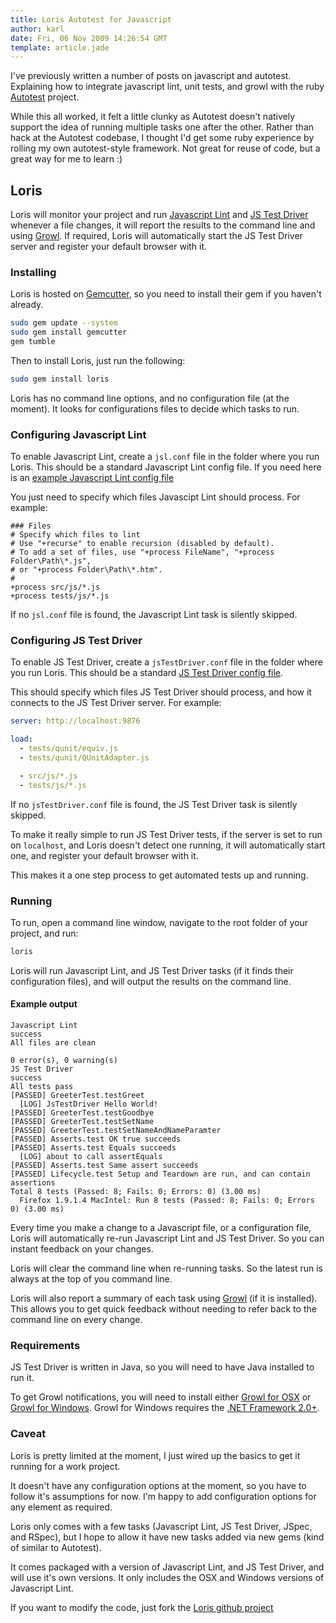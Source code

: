 ```yaml
---
title: Loris Autotest for Javascript
author: karl
date: Fri, 06 Nov 2009 14:26:54 GMT
template: article.jade
---
```


I've previously written a number of posts on javascript and autotest. Explaining how to integrate javascript lint, unit tests, and growl with the ruby [Autotest](http://ph7spot.com/articles/getting_started_with_autotest) project.

While this all worked, it felt a little clunky as Autotest doesn't natively support the idea of running multiple tasks one after the other. Rather than hack at the Autotest codebase, I thought I'd get some ruby experience by rolling my own autotest-style framework. Not great for reuse of code, but a great way for me to learn :)

## Loris

Loris will monitor your project and run [Javascript Lint](http://www.javascriptlint.com/) and [JS Test Driver](http://code.google.com/p/js-test-driver/) whenever a file changes, it will report the results to the command line and using [Growl](http://growl.info/). If required, Loris will automatically start the JS Test Driver server and register your default browser with it.

### Installing

Loris is hosted on [Gemcutter](http://gemcutter.org/), so you need to install their gem if you haven't already.

```bash
sudo gem update --system
sudo gem install gemcutter
gem tumble
```

Then to install Loris, just run the following:

```bash
sudo gem install loris
```

Loris has no command line options, and no configuration file (at the moment). It looks for configurations files to decide which tasks to run.

### Configuring Javascript Lint

To enable Javascript Lint, create a `jsl.conf` file in the folder where you run Loris. This should be a standard Javascript Lint config file. If you need here is an [example Javascript Lint config file](http://mike.kruckenberg.com/archives/2009/03/configuration-options-for-javascript-lint.html)

You just need to specify which files Javascipt Lint should process. For example:

```plain
### Files
# Specify which files to lint
# Use "+recurse" to enable recursion (disabled by default).
# To add a set of files, use "+process FileName", "+process Folder\Path\*.js",
# or "+process Folder\Path\*.htm".
#
+process src/js/*.js
+process tests/js/*.js
```

If no `jsl.conf` file is found, the Javascript Lint task is silently skipped.

### Configuring JS Test Driver

To enable JS Test Driver, create a `jsTestDriver.conf` file in the folder where you run Loris. This should be a standard [JS Test Driver config file](http://code.google.com/p/js-test-driver/wiki/ConfigurationFile).

This should specify which files JS Test Driver should process, and how it connects to the JS Test Driver server. For example:

```yaml
server: http://localhost:9876

load:
  - tests/qunit/equiv.js
  - tests/qunit/QUnitAdapter.js

  - src/js/*.js
  - tests/js/*.js
```

If no `jsTestDriver.conf` file is found, the JS Test Driver task is silently skipped.

To make it really simple to run JS Test Driver tests, if the server is set to run on `localhost`, and Loris doesn't detect one running, it will automatically start one, and register your default browser with it.

This makes it a one step process to get automated tests up and running.

### Running

To run, open a command line window, navigate to the root folder of your project, and run:

```bash
loris
```

Loris will run Javascript Lint, and JS Test Driver tasks (if it finds their configuration files), and will output the results on the command line.

#### Example output
```plain
Javascript Lint
success
All files are clean

0 error(s), 0 warning(s)
JS Test Driver
success
All tests pass
[PASSED] GreeterTest.testGreet
  [LOG] JsTestDriver Hello World!
[PASSED] GreeterTest.testGoodbye
[PASSED] GreeterTest.testSetName
[PASSED] GreeterTest.testSetNameAndNameParamter
[PASSED] Asserts.test OK true succeeds
[PASSED] Asserts.test Equals succeeds
  [LOG] about to call assertEquals
[PASSED] Asserts.test Same assert succeeds
[PASSED] Lifecycle.test Setup and Teardown are run, and can contain assertions
Total 8 tests (Passed: 8; Fails: 0; Errors: 0) (3.00 ms)
  Firefox 1.9.1.4 MacIntel: Run 8 tests (Passed: 8; Fails: 0; Errors 0) (3.00 ms)
```

Every time you make a change to a Javascript file, or a configuration file, Loris will automatically re-run Javascript Lint and JS Test Driver. So you can instant feedback on your changes.

Loris will clear the command line when re-running tasks. So the latest run is always at the top of you command line.

Loris will also report a summary of each task using [Growl](http://growl.info/) (if it is installed). This allows you to get quick feedback without needing to refer back to the command line on every change.

### Requirements

JS Test Driver is written in Java, so you will need to have Java installed to run it.

To get Growl notifications, you will need to install either [Growl for OSX](http://growl.info/) or [Growl for Windows](http://www.growlforwindows.com/). Growl for Windows requires the [.NET Framework 2.0+](http://www.microsoft.com/downloads/details.aspx?FamilyID=0856EACB-4362-4B0D-8EDD-AAB15C5E04F5&displaylang=en).

### Caveat

Loris is pretty limited at the moment, I just wired up the basics to get it running for a work project.

It doesn't have any configuration options at the moment, so you have to follow it's assumptions for now. I'm happy to add configuration options for any element as required.

Loris only comes with a few tasks (Javascript Lint, JS Test Driver, JSpec, and RSpec), but I hope to allow it have new tasks added via new gems (kind of similar to Autotest).

It comes packaged with a version of Javascript Lint, and JS Test Driver, and will use it's own versions. It only includes the OSX and Windows versions of Javascript Lint.

If you want to modify the code, just fork the [Loris github project](http://github.com/karl/loris)
